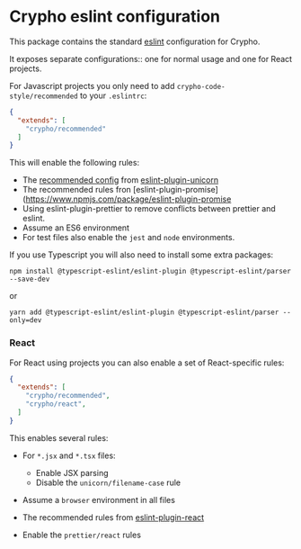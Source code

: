 # Crypho eslint configuration

This package contains the standard [eslint](https://eslint.org) configuration for Crypho.

It exposes separate configurations:: one for normal usage and one for React projects.


For Javascript projects you only need to add `crypho-code-style/recommended` to your
`.eslintrc`:

```json
{
  "extends": [
    "crypho/recommended"
  ]
}
```

This will enable the following rules:

* The [recommended config](https://github.com/sindresorhus/eslint-plugin-unicorn/blob/master/index.js) from [eslint-plugin-unicorn](https://github.com/sindresorhus/eslint-plugin-unicorn)
* The recommended rules fron [eslint-plugin-promise](https://www.npmjs.com/package/eslint-plugin-promise
* Using eslint-plugin-prettier to remove conflicts between prettier and eslint.
* Assume an ES6 environment
* For test files also enable the `jest` and `node` environments.

If you use Typescript you will also need to install some extra packages:

```shell
npm install @typescript-eslint/eslint-plugin @typescript-eslint/parser --save-dev
```

or

```shell
yarn add @typescript-eslint/eslint-plugin @typescript-eslint/parser --only=dev
```

### React

For React using projects you can also enable a set of React-specific rules:

```json
{
  "extends": [
    "crypho/recommended",
    "crypho/react",
  ]
}
```

This enables several rules:

* For `*.jsx` and `*.tsx` files:

  * Enable JSX parsing
  * Disable the `unicorn/filename-case` rule

* Assume a `browser` environment in all files
* The recommended rules from [eslint-plugin-react](https://www.npmjs.com/package/eslint-plugin-react)
* Enable the `prettier/react` rules
